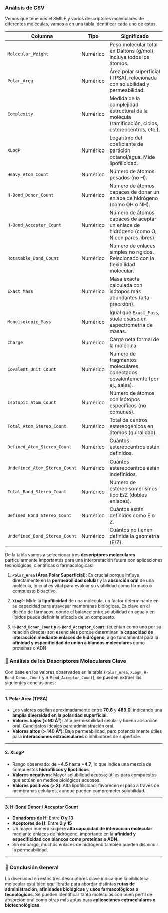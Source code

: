 ### Análisis de CSV

Vemos que tenemos el SMILE y varios descriptores moleculares de diferentes moléculas, vamos a en una tabla identificar cada uno de estos.


| **Columna**                   | **Tipo**  | **Significado**                                                                                   |
|------------------------------|-----------|----------------------------------------------------------------------------------------------------|
| `Molecular_Weight`           | Numérico  | Peso molecular total en Daltons (g/mol), incluye todos los átomos.                                |
| `Polar_Area`                 | Numérico  | Área polar superficial (TPSA), relacionada con solubilidad y permeabilidad.                       |
| `Complexity`                 | Numérico  | Medida de la complejidad estructural de la molécula (ramificación, ciclos, estereocentros, etc.). |
| `XLogP`                      | Numérico  | Logaritmo del coeficiente de partición octanol/agua. Mide lipofilicidad.                          |
| `Heavy_Atom_Count`           | Numérico  | Número de átomos pesados (no H).                                                                  |
| `H-Bond_Donor_Count`         | Numérico  | Número de átomos capaces de donar un enlace de hidrógeno (como OH o NH).                          |
| `H-Bond_Acceptor_Count`      | Numérico  | Número de átomos capaces de aceptar un enlace de hidrógeno (como O, N con pares libres).          |
| `Rotatable_Bond_Count`       | Numérico  | Número de enlaces simples no rígidos. Relacionado con la flexibilidad molecular.                  |
| `Exact_Mass`                 | Numérico  | Masa exacta calculada con isótopos más abundantes (alta precisión).                               |
| `Monoisotopic_Mass`          | Numérico  | Igual que `Exact_Mass`, suele usarse en espectrometría de masas.                                  |
| `Charge`                     | Numérico  | Carga neta formal de la molécula.                                                                 |
| `Covalent_Unit_Count`        | Numérico  | Número de fragmentos moleculares conectados covalentemente (por ej., sales).                      |
| `Isotopic_Atom_Count`        | Numérico  | Número de átomos con isótopos específicos (no comunes).                                           |
| `Total_Atom_Stereo_Count`    | Numérico  | Total de centros estereogénicos en átomos (quiralidad).                                           |
| `Defined_Atom_Stereo_Count`  | Numérico  | Cuántos estereocentros están definidos.                                                           |
| `Undefined_Atom_Stereo_Count`| Numérico  | Cuántos estereocentros están indefinidos.                                                         |
| `Total_Bond_Stereo_Count`    | Numérico  | Número de estereoisomerismos tipo E/Z (dobles enlaces).                                           |
| `Defined_Bond_Stereo_Count`  | Numérico  | Cuántos están definidos como E o Z.                                                               |
| `Undefined_Bond_Stereo_Count`| Numérico  | Cuántos no tienen definida la geometría (E/Z).                                                    |

De la tabla vamos a seleccionar tres **descriptores moleculares** particularmente importantes para una interpretación futura con aplicaciones tecnológicas, científicas o farmacológicas:

1. **`Polar_Area` (Área Polar Superficial)**: Es crucial porque influye directamente en la **permeabilidad celular** y la **absorción oral** de una molécula, lo cual es vital para evaluar su viabilidad como fármaco o compuesto bioactivo.

2. **`XLogP`**: Mide la **lipofilicidad** de una molécula, un factor determinante en su capacidad para atravesar membranas biológicas. Es clave en el diseño de fármacos, donde el balance entre solubilidad en agua y en lípidos puede definir la eficacia de un compuesto.

3. **`H-Bond_Donor_Count` y `H-Bond_Acceptor_Count`**: (cuentan como uno por su relación directa) son esenciales porque determinan la **capacidad de interacción mediante enlaces de hidrógeno**, algo fundamental para la **afinidad y especificidad de unión a blancos moleculares** como proteínas o ADN.


### 🔬 Análisis de los Descriptores Moleculares Clave

Con base en los valores observados en la tabla (`Polar_Area`, `XLogP`, `H-Bond_Donor_Count` y `H-Bond_Acceptor_Count`), se pueden extraer las siguientes conclusiones:

---

#### **1. Polar Area (TPSA)**
- Los valores oscilan aproximadamente entre **70.6** y **489.0**, indicando una **amplia diversidad en la polaridad superficial**.
- **Valores bajos (< 90 Å²)**: Alta permeabilidad celular y buena absorción oral. Candidatos ideales para administración oral.
- **Valores altos (> 140 Å²)**: Baja permeabilidad, pero potencialmente útiles para **interacciones extracelulares** o inhibidores de superficie.

---

#### **2. XLogP**
- Rango observado: de **−4.5** hasta **+4.7**, lo que indica una mezcla de compuestos **hidrofílicos y lipofílicos**.
- **Valores negativos**: Mayor solubilidad acuosa; útiles para compuestos que actúan en medios biológicos acuosos.
- **Valores positivos (> 2)**: Alta lipofilicidad; favorecen el paso a través de membranas celulares, aunque pueden comprometer solubilidad.

---

#### **3. H-Bond Donor / Acceptor Count**
- **Donadores de H**: Entre **0 y 13**
- **Aceptores de H**: Entre **2 y 15**
- Un mayor número sugiere **alta capacidad de interacción molecular** mediante enlaces de hidrógeno, importante en la **afinidad y especificidad con blancos como proteínas o ADN**.
- Sin embargo, muchos enlaces de hidrógeno también pueden disminuir la permeabilidad.

---

### 📌 Conclusión General
La diversidad en estos tres descriptores clave indica que la biblioteca molecular está bien equilibrada para abordar distintas **rutas de administración**, **afinidades biológicas** y **usos farmacológicos o tecnológicos**. Se pueden identificar tanto moléculas con buen perfil de absorción oral como otras más aptas para **aplicaciones extracelulares o biotecnológicas**.

